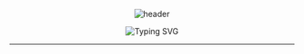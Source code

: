<!-- Profile README for your_username -->

<p align="center">
  <img src="https://capsule-render.vercel.app/api?type=waving&color=0:fc00ff,100:00dbde&height=200&section=header&text=Hi%20I'm%20ParulAgrawal!&fontSize=40&fontAlignY=40&desc=Welcome%20to%20my%20GitHub%20profile&descAlignY=60&descAlign=62" alt="header"/>
</p>

<p align="center">
  <img src="https://readme-typing-svg.demolab.com?font=Fira+Code&weight=500&pause=1000&color=00dbde&center=true&vCenter=true&width=435&lines=Competitive+Programmer;Open+Source+Enthusiast;Lifelong+Learner;Problem+Solver" alt="Typing SVG" />
</p>

---



<!--
**ParulAgrawal-bot/ParulAgrawal-bot** is a ✨ _special_ ✨ repository because its `README.md` (this file) appears on your GitHub profile.

Here are some ideas to get you started:

- 🔭 I’m currently working on ...
- 🌱 I’m currently learning ...
- 👯 I’m looking to collaborate on ...
- 🤔 I’m looking for help with ...
- 💬 Ask me about ...
- 📫 How to reach me: ...
- 😄 Pronouns: ...
- ⚡ Fun fact: ...
-->
